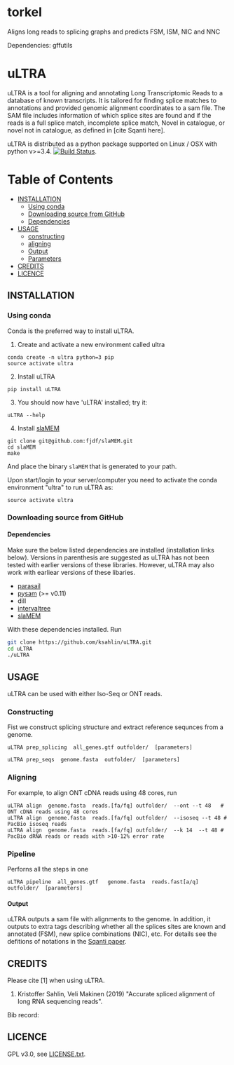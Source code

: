 # torkel
Aligns long reads to splicing graphs and predicts FSM, ISM, NIC and NNC

Dependencies: gffutils


uLTRA
===========

uLTRA is a tool for aligning and annotating Long Transcriptomic Reads to a database of known transcripts. It is tailored for finding splice matches to annotations and provided genomic alignment coordinates to a sam file. The SAM file includes information of which splice sites are found and if the reads is a full splice match, incomplete splice match, Novel in catalogue, or novel not in catalogue, as defined in [cite Sqanti here]. 


uLTRA is distributed as a python package supported on Linux / OSX with python v>=3.4. [![Build Status](https://travis-ci.org/ksahlin/uLTRA.svg?branch=master)](https://travis-ci.org/ksahlin/uLTRA).

Table of Contents
=================

  * [INSTALLATION](#INSTALLATION)
    * [Using conda](#Using-conda)
    * [Downloading source from GitHub](#Downloading-source-from-github)
    * [Dependencies](#Dependencies)
  * [USAGE](#USAGE)
    * [constructing](#Constructing)
    * [aligning](#Aligning)
    * [Output](#Output)
    * [Parameters](#Parameters)
  * [CREDITS](#CREDITS)
  * [LICENCE](#LICENCE)



INSTALLATION
----------------

### Using conda
Conda is the preferred way to install uLTRA.

1. Create and activate a new environment called ultra

```
conda create -n ultra python=3 pip 
source activate ultra
```

2. Install uLTRA 

```
pip install uLTRA
```

3. You should now have 'uLTRA' installed; try it:
```
uLTRA --help
```

4. Install [slaMEM](https://github.com/fjdf/slaMEM)

```
git clone git@github.com:fjdf/slaMEM.git
cd slaMEM
make 
```
And place the binary `slaMEM` that is generated to your path.


Upon start/login to your server/computer you need to activate the conda environment "ultra" to run uLTRA as:
```
source activate ultra
```

### Downloading source from GitHub

#### Dependencies

Make sure the below listed dependencies are installed (installation links below). Versions in parenthesis are suggested as uLTRA has not been tested with earlier versions of these libraries. However, uLTRA may also work with earliear versions of these libaries.
* [parasail](https://github.com/jeffdaily/parasail-python)
* [pysam](http://pysam.readthedocs.io/en/latest/installation.html) (>= v0.11)
* dill
* [intervaltree](https://github.com/chaimleib/intervaltree)
* [slaMEM](https://github.com/fjdf/slaMEM)


With these dependencies installed. Run

```sh
git clone https://github.com/ksahlin/uLTRA.git
cd uLTRA
./uLTRA
```


USAGE
-------

uLTRA can be used with either Iso-Seq or ONT reads. 


### Constructing

Fist we construct splicing structure and extract reference sequnces from a genome.

```
uLTRA prep_splicing  all_genes.gtf outfolder/  [parameters]
```

```
uLTRA prep_seqs  genome.fasta  outfolder/  [parameters]
```


### Aligning

For example, to align ONT cDNA reads using 48 cores, run

```
uLTRA align  genome.fasta  reads.[fa/fq] outfolder/  --ont --t 48   # ONT cDNA reads using 48 cores
uLTRA align  genome.fasta  reads.[fa/fq] outfolder/  --isoseq --t 48 # PacBio isoseq reads
uLTRA align  genome.fasta  reads.[fa/fq] outfolder/  --k 14  --t 48 # PacBio dRNA reads or reads with >10-12% error rate
```


### Pipeline

Perforns all the steps in one

```
uLTRA pipeline  all_genes.gtf   genome.fasta  reads.fast[a/q] outfolder/  [parameters]
```

#### Output

uLTRA outputs a sam file with alignments to the genome. In addition, it outputs to extra tags describing whether all the splices sites are known and annotated (FSM), new splice combinations (NIC), etc. For details see the defitions of notations in the [Sqanti paper](https://genome.cshlp.org/content/28/7/1096).



CREDITS
----------------

Please cite [1] when using uLTRA.

1. Kristoffer Sahlin, Veli Makinen (2019) "Accurate spliced alignment of long RNA sequencing reads".

Bib record: 


LICENCE
----------------

GPL v3.0, see [LICENSE.txt](https://github.com/ksahlin/uLTRA/blob/master/LICENCE.txt).


